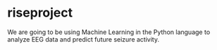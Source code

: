 # riseproject
We are going to be using Machine Learning in the Python language to analyze EEG data and predict future seizure activity.
